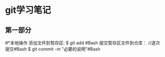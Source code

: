 git学习笔记
====================
第一部分
--------------------
#*本地操作
	添加文件到暂存区:
	$ git add <filename>#Bash
	提交暂存区文件到仓库：
	//逐次提交#Bash
	$ git commit -m "必要的说明"#Bash
	